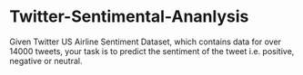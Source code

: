 # Twitter-Sentimental-Ananlysis

Given Twitter US Airline Sentiment Dataset, which contains data for over 14000 tweets, your task is to predict the sentiment of the tweet i.e. positive, negative or neutral.

